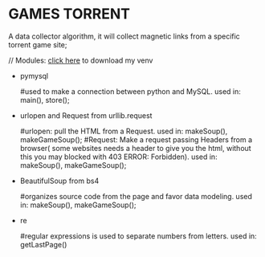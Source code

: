 # GAMES TORRENT
  A data collector algorithm, it will collect magnetic links from a specific torrent game site;
  
// Modules: <a href="https://mega.nz/#!PdVBQQrB!CpY3g7vpVxQDQ5VtLxxxgjXKxSrMIbMiocSnDm8scDk">click here</a> to download my venv

* pymysql 

    #used to make a connection between python and MySQL. used in: main(), store();

* urlopen and Request from  urllib.request 
  
    #urlopen: pull the HTML from a Request. used in: makeSoup(), makeGameSoup();
    #Request: Make a request passing Headers from a browser( some websites needs a header to give you the html, without this you may         blocked with 403 ERROR: Forbidden). used in: makeSoup(), makeGameSoup();

* BeautifulSoup from bs4 
   
    #organizes source code from the page and favor data modeling. used in: makeSoup(), makeGameSoup();

* re 

    #regular expressions is used to separate numbers from letters. used in: getLastPage()
